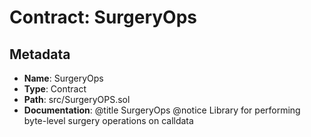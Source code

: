 # Contract: SurgeryOps

## Metadata

- **Name**: SurgeryOps
- **Type**: Contract
- **Path**: src/SurgeryOPS.sol
- **Documentation**: @title SurgeryOps
   @notice Library for performing byte-level surgery operations on calldata

